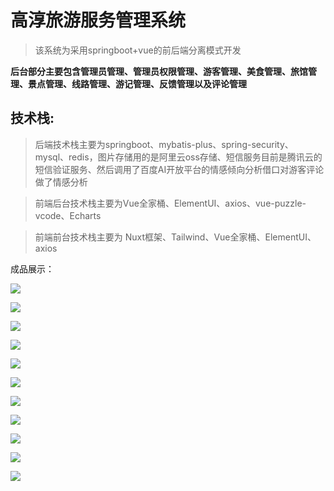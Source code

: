 # 高淳旅游服务管理系统

> 该系统为采用springboot+vue的前后端分离模式开发

**后台部分主要包含管理员管理、管理员权限管理、游客管理、美食管理、旅馆管理、景点管理、线路管理、游记管理、反馈管理以及评论管理**

## 技术栈:

> 后端技术栈主要为springboot、mybatis-plus、spring-security、mysql、redis，图片存储用的是阿里云oss存储、短信服务目前是腾讯云的短信验证服务、然后调用了百度AI开放平台的情感倾向分析借口对游客评论做了情感分析

> 前端后台技术栈主要为Vue全家桶、ElementUI、axios、vue-puzzle-vcode、Echarts

> 前端前台技术栈主要为 Nuxt框架、Tailwind、Vue全家桶、ElementUI、axios

成品展示：

![](https://gitee.com/carolin-violet/travel_system_-gao-chun/raw/management-platform/markdown_images/1.webp)

![](https://gitee.com/carolin-violet/travel_system_-gao-chun/raw/management-platform/markdown_images/2.webp)

![](https://gitee.com/carolin-violet/travel_system_-gao-chun/raw/management-platform/markdown_images/3.webp)

![](https://gitee.com/carolin-violet/travel_system_-gao-chun/raw/management-platform/markdown_images/4.webp)

![](D:\study_software\webstore\webstore_code\travel_system\management\markdown_images\5.webp)

![](D:\study_software\webstore\webstore_code\travel_system\management\markdown_images\6.webp)

![](D:\study_software\webstore\webstore_code\travel_system\management\markdown_images\7.webp)

![](D:\study_software\webstore\webstore_code\travel_system\management\markdown_images\8.webp)

![](D:\study_software\webstore\webstore_code\travel_system\management\markdown_images\9.webp)

![](D:\study_software\webstore\webstore_code\travel_system\management\markdown_images\10.webp)

![](D:\study_software\webstore\webstore_code\travel_system\management\markdown_images\11.webp)
